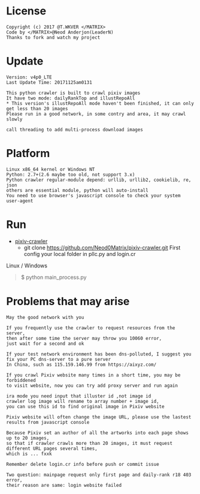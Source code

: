 License
======
    
    Copyright (c) 2017 @T.WKVER </MATRIX>
    Code by </MATRIX>@Neod Anderjon(LeaderN)
    Thanks to fork and watch my project

Update
======

    Version: v4p0_LTE 
    Last Update Time: 20171125am0131
    
    This python crawler is built to crawl pixiv images
    It have two mode: dailyRankTop and illustRepoAll 
    * This version's illustRepoAll mode haven't been finished, it can only get less than 20 images
    Please run in a good network, in some contry and area, it may crawl slowly
    
    call threading to add multi-process download images

Platform
======

    Linux x86_64 kernel or Windows NT
    Python: 2.7+(2.6 maybe too old, not support 3.x)
    Python crawler regular-module depend: urllib, urllib2, cookielib, re, json
    others are essential module, python will auto-install
    You need to use browser's javascript console to check your system user-agent

Run
======

- [pixiv-crawler](https://github.com/Neod0Matrix/pixiv-crawler)
    * git clone https://github.com/Neod0Matrix/pixiv-crawler.git
    First config your local folder in pllc.py and login.cr

Linux / Windows
> $ python main_process.py

Problems that may arise
======

    May the good network with you

    If you frequently use the crawler to request resources from the server, 
    then after some time the server may throw you 10060 error, 
    just wait for a second and ok
    
    If your test network environment has been dns-polluted, I suggest you 
    fix your PC dns-server to a pure server
    In China, such as 115.159.146.99 from https://aixyz.com/
    
    If you crawl Pixiv website many times in a short time, you may be forbiddened
    to visit website, now you can try add proxy server and run again
    
    ira mode you need input that illuster id ,not image id
    crawler log image will rename to array number + image id, 
    you can use this id to find original image in Pixiv website
    
    Pixiv website will often change the image URL, please use the lastest results from javascript console
    
    Because Pixiv set an author of all the artworks into each page shows up to 20 images, 
    so that if crawler crawls more than 20 images, it must request different URL pages several times, 
    which is ... fxxk
    
    Remember delete login.cr info before push or commit issue
    
    Two question: mainpage request only first page and daily-rank r18 403 error,
    their reason are same: login website failed
    
